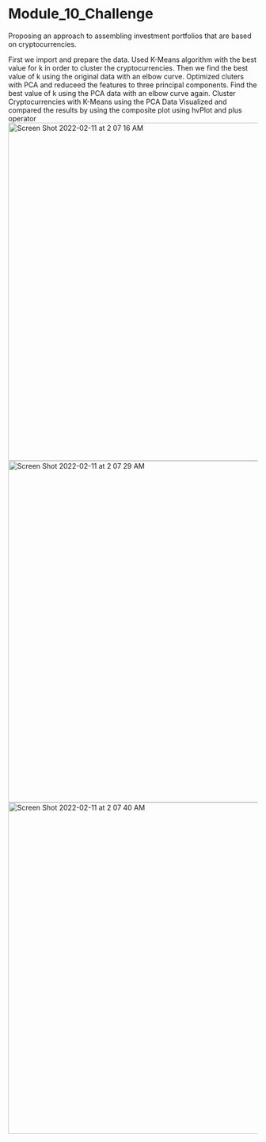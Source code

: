 # Module_10_Challenge

Proposing an approach to assembling investment portfolios that are based on cryptocurrencies.

First we import and prepare the data. 
Used K-Means algorithm with the best value for k in order to cluster the cryptocurrencies.
Then we find the best value of k using the original data with an elbow curve. 
Optimized cluters with PCA and reduceed the features to three principal components.
Find the best value of k using the PCA data with an elbow curve again.
Cluster Cryptocurrencies with K-Means using the PCA Data
Visualized and compared the results by using the composite plot using hvPlot and plus operator
<img width="682" alt="Screen Shot 2022-02-11 at 2 07 16 AM" src="https://user-images.githubusercontent.com/94431259/153573107-94c9133d-636d-4571-97b2-e048ee2e6884.png">
<img width="689" alt="Screen Shot 2022-02-11 at 2 07 29 AM" src="https://user-images.githubusercontent.com/94431259/153573129-0f502430-81e0-4f9f-a344-31bd0ccdb3a8.png">
<img width="669" alt="Screen Shot 2022-02-11 at 2 07 40 AM" src="https://user-images.githubusercontent.com/94431259/153573159-1f1a95bc-28c6-45c4-ad30-574d41b196be.png">


